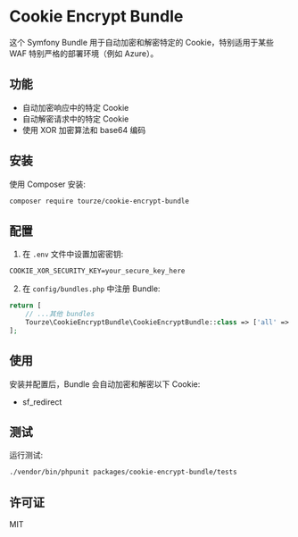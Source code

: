 # Cookie Encrypt Bundle

这个 Symfony Bundle 用于自动加密和解密特定的 Cookie，特别适用于某些 WAF 特别严格的部署环境（例如 Azure）。

## 功能

- 自动加密响应中的特定 Cookie
- 自动解密请求中的特定 Cookie
- 使用 XOR 加密算法和 base64 编码

## 安装

使用 Composer 安装:

```bash
composer require tourze/cookie-encrypt-bundle
```

## 配置

1. 在 `.env` 文件中设置加密密钥:

```
COOKIE_XOR_SECURITY_KEY=your_secure_key_here
```

2. 在 `config/bundles.php` 中注册 Bundle:

```php
return [
    // ...其他 bundles
    Tourze\CookieEncryptBundle\CookieEncryptBundle::class => ['all' => true],
];
```

## 使用

安装并配置后，Bundle 会自动加密和解密以下 Cookie:

- sf_redirect

## 测试

运行测试:

```bash
./vendor/bin/phpunit packages/cookie-encrypt-bundle/tests
```

## 许可证

MIT
